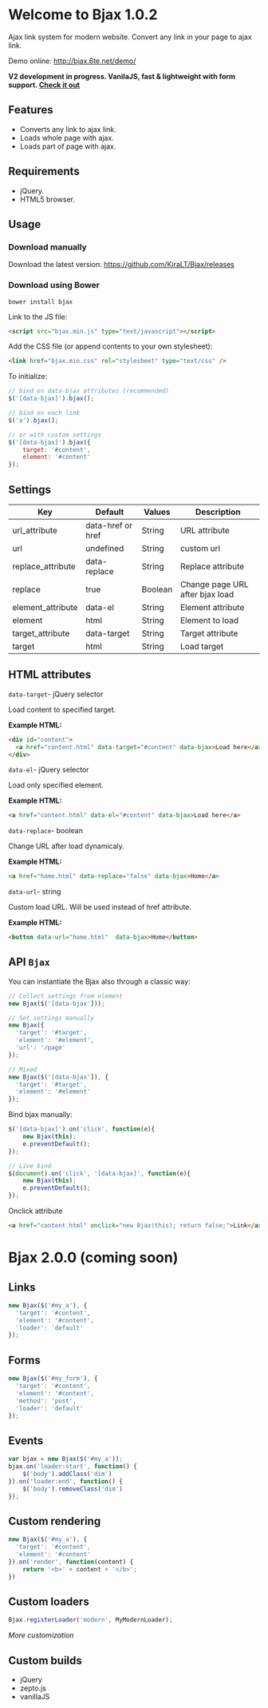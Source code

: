 # Welcome to Bjax 1.0.2

Ajax link system for modern website. Convert any link in your page to ajax link.

Demo online: http://bjax.6te.net/demo/

**V2 development in progress. VanilaJS, fast & lightweight with form support. [Check it out](https://github.com/KiraLT/Bjax/tree/v2)**

## Features

* Converts any link to ajax link.
* Loads whole page with ajax.
* Loads part of page with ajax.

## Requirements

* jQuery.
* HTML5 browser.

## Usage

### Download manually

Download the latest version: https://github.com/KiraLT/Bjax/releases

### Download using Bower

```
bower install bjax
```

Link to the JS file:

```html
<script src="bjax.min.js" type="text/javascript"></script>
```

Add the CSS file (or append contents to your own stylesheet):

```html
<link href="bjax.min.css" rel="stylesheet" type="text/css" />
```

To initialize:

```javascript
// bind on data-bjax attributes (recommended)
$('[data-bjax]').bjax();

// bind on each link
$('a').bjax();

// or with custom settings
$('[data-bjax]').bjax({
    target: '#content',
    element: '#content'
});
```

## Settings

Key | Default | Values | Description
--- | --- | --- | ---
url_attribute | data-href or href | String | URL attribute 
url | undefined | String | custom url
replace_attribute | data-replace | String | Replace attribute
replace | true | Boolean | Change page URL after bjax load
element_attribute | data-el | String | Element attribute
element | html | String | Element to load
target_attribute | data-target | String | Target attribute
target | html | String | Load target

## HTML attributes

`data-target`- jQuery selector

Load content to specified target.

**Example HTML:**

```html
<div id="content">
  <a href="content.html" data-target="#content" data-bjax>Load here</a>
</div>
```

`data-el`- jQuery selector

Load only specified element.

**Example HTML:**

```html
<a href="content.html" data-el="#content" data-bjax>Load here</a>
```

`data-replace`- boolean

Change URL after load dynamicaly.

**Example HTML:**

```html
<a href="home.html" data-replace="false" data-bjax>Home</a>
```

`data-url`- string

Custom load URL. Will be used instead of href attribute.

**Example HTML:**

```html
<button data-url="home.html"  data-bjax>Home</button>
```

## API `Bjax`

You can instantiate the Bjax also through a classic way:

```javascript
// Collect settings from element
new Bjax($('[data-bjax']));

// Set settings manually
new Bjax({
  'target': '#target',
  'element': '#element',
  'url': '/page'
});

// Mixed
new Bjax($('[data-bjax']), {
  'target': '#target',
  'element': '#element'
});
```

Bind bjax manually:

```javascript
$('[data-bjax]').on('click', function(e){
    new Bjax(this);
    e.preventDefault();
});

// Live bind
$(document).on('click', '[data-bjax]', function(e){
    new Bjax(this);
    e.preventDefault();
});
```

Onclick attribute

```html
<a href="content.html" onclick="new Bjax(this); return false;">Link</a>
```

# Bjax 2.0.0 (coming soon)

## Links
```js
new Bjax($('#my_a'), {
  'target': '#content',
  'element': '#content',
  'loader': 'default'
});
```

## Forms

```js
new Bjax($('#my_form'), {
  'target': '#content',
  'element': '#content',
  'method': 'post',
  'loader': 'default'
});
```

## Events

```js
var bjax = new Bjax($('#my_a'));
bjax.on('loader:start', function() {
    $('body').addClass('dim')
}).on('loader:end', function() {
    $('body').removeClass('dim')
});
```

## Custom rendering

```js
new Bjax($('#my_a'), {
  'target': '#content',
  'element': '#content'
}).on('render', function(content) {
    return '<b>' + content + '</b>';
})
```

## Custom loaders

```js
Bjax.registerLoader('modern', MyModernLoader);
```

*More customization*

## Custom builds

* jQuery
* zepto.js
* vanillaJS
